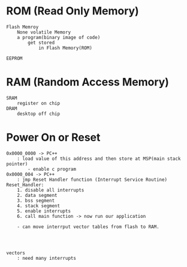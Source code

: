 # ROM (Read Only Memory)
    Flash Memroy
        None volatile Memory
        a program(binary image of code) 
            get stored 
                in Flash Memory(ROM)

    EEPROM

# RAM (Random Access Memory)
    SRAM
        register on chip
    DRAM
        desktop off chip

# Power On or Reset
    0x0000_0000 -> PC++
        : load value of this address and then store at MSP(main stack pointer)
            - enable c program
    0x0000_004 -> PC++
        : jmp Reset Handler function (Interrupt Service Routine)
    Reset_Handler:
        1. disable all interrupts
        2. data segment
        3. bss segment
        4. stack segment
        5. enable interrupts
        6. call main function -> now run our application

        - can move interrput vector tables from flash to RAM.

        


    vectors
        : need many interrupts
    
